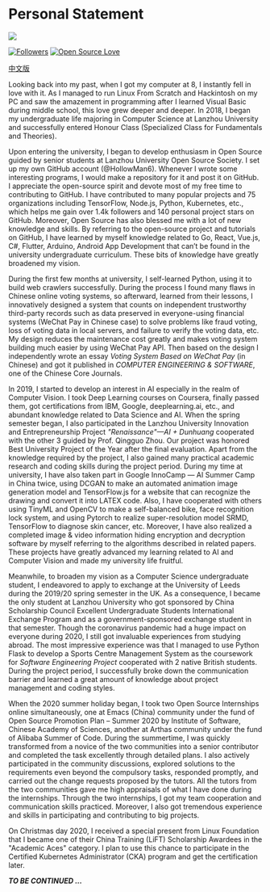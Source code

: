 # Personal Statement

![](https://hollowman6.github.io/img/logo.gif)

[![Followers](https://img.shields.io/github/followers/HollowMan6?style=social)](https://github.com/HollowMan6?tab=followers) 
[![Open Source Love](https://img.shields.io/badge/-%E2%9D%A4%20Open%20Source-Green?style=flat-square&logo=Github&logoColor=white&link=https://hollowman6.github.io/fund.html)](https://hollowman6.github.io/fund.html)

[中文版](个人陈述.md)

Looking back into my past, when I got my computer at 8, I instantly fell in love with it. As I managed to run Linux From Scratch and Hackintosh on my PC and saw the amazement in programming after I learned Visual Basic during middle school, this love grew deeper and deeper. In 2018, I began my undergraduate life majoring in Computer Science at Lanzhou University and successfully entered Honour Class (Specialized Class for Fundamentals and Theories).

Upon entering the university, I began to develop enthusiasm in Open Source guided by senior students at Lanzhou University Open Source Society. I set up my own GitHub account (@HollowMan6). Whenever I wrote some interesting programs, I would make a repository for it and post it on GitHub. I appreciate the open-source spirit and devote most of my free time to contributing to GitHub. I have contributed to many popular projects and 75 organizations including TensorFlow, Node.js, Python, Kubernetes, etc., which helps me gain over 1.4k followers and 140 personal project stars on GitHub. Moreover, Open Source has also blessed me with a lot of new knowledge and skills. By referring to the open-source project and tutorials on GitHub, I have learned by myself knowledge related to Go, React, Vue.js, C#, Flutter, Arduino, Android App Development that can’t be found in the university undergraduate curriculum. These bits of knowledge have greatly broadened my vision.

During the first few months at university, I self-learned Python, using it to build web crawlers successfully. During the process I found many flaws in Chinese online voting systems, so afterward, learned from their lessons, I innovatively designed a system that counts on independent trustworthy third-party records such as data preserved in everyone-using financial systems (WeChat Pay in Chinese case) to solve problems like fraud voting, loss of voting data in local servers, and failure to verify the voting data, etc. My design reduces the maintenance cost greatly and makes voting system building much easier by using WeChat Pay API. Then based on the design I independently wrote an essay *Voting System Based on WeChat Pay* (in Chinese) and got it published in *COMPUTER ENGINEERING & SOFTWARE*, one of the Chinese Core Journals.

In 2019, I started to develop an interest in AI especially in the realm of Computer Vision. I took Deep Learning courses on Coursera, finally passed them, got certifications from IBM, Google, deeplearning.ai, etc., and abundant knowledge related to Data Science and AI. When the spring semester began, I also participated in the Lanzhou University Innovation and Entrepreneurship Project *"Renaissance"—AI + Dunhuang* cooperated with the other 3 guided by Prof. Qingguo Zhou. Our project was honored Best University Project of the Year after the final evaluation. Apart from the knowledge required by the project, I also gained many practical academic research and coding skills during the project period. During my time at university, I have also taken part in Google InnoCamp — AI Summer Camp in China twice, using DCGAN to make an automated animation image generation model and TensorFlow.js for a website that can recognize the drawing and convert it into LATEX code. Also, I have cooperated with others using TinyML and OpenCV to make a self-balanced bike, face recognition lock system, and using Pytorch to realize super-resolution model SRMD, TensorFlow to diagnose skin cancer, etc. Moreover, I have also realized a completed image & video information hiding encryption and decryption software by myself referring to the algorithms described in related papers. These projects have greatly advanced my learning related to AI and Computer Vision and made my university life fruitful.

Meanwhile, to broaden my vision as a Computer Science undergraduate student, I endeavored to apply to exchange at the University of Leeds during the 2019/20 spring semester in the UK. As a consequence, I became the only student at Lanzhou University who got sponsored by China Scholarship Council Excellent Undergraduate Students International Exchange Program and as a government-sponsored exchange student in that semester. Though the coronavirus pandemic had a huge impact on everyone during 2020, I still got invaluable experiences from studying abroad. The most impressive experience was that I managed to use Python Flask to develop a Sports Centre Management System as the coursework for *Software Engineering Project* cooperated with 2 native British students. During the project period, I successfully broke down the communication barrier and learned a great amount of knowledge about project management and coding styles.

When the 2020 summer holiday began, I took two Open Source Internships online simultaneously, one at Emacs (China) community under the fund of Open Source Promotion Plan – Summer 2020 by Institute of Software, Chinese Academy of Sciences, another at Arthas community under the fund of Alibaba Summer of Code. During the summertime, I was quickly transformed from a novice of the two communities into a senior contributor and completed the task excellently through detailed plans. I also actively participated in the community discussions, explored solutions to the requirements even beyond the compulsory tasks, responded promptly, and carried out the change requests proposed by the tutors. All the tutors from the two communities gave me high appraisals of what I have done during the internships. Through the two internships, I got my team cooperation and communication skills practiced. Moreover, I also got tremendous experience and skills in participating and contributing to big projects.

On Christmas day 2020, I received a special present from Linux Foundation that I became one of their China Training (LiFT) Scholarship Awardees in the "Academic Aces" category. I plan to use this chance to participate in the Certified Kubernetes Administrator (CKA) program and get the certification later.

***TO BE CONTINUED ...***

